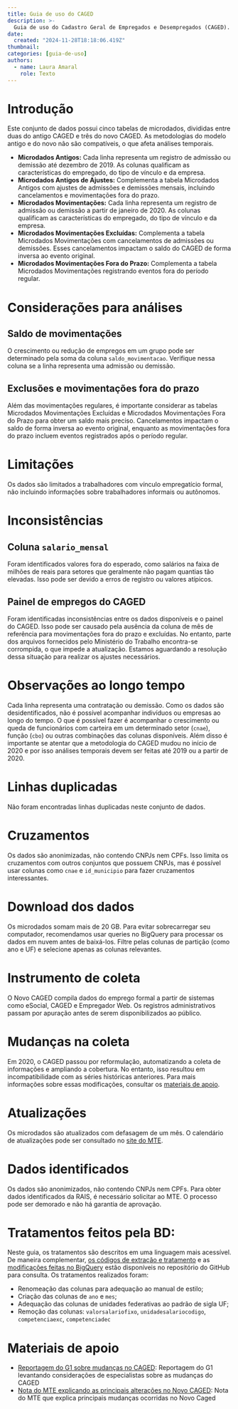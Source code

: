 ```yaml
---
title: Guia de uso do CAGED
description: >-
  Guia de uso do Cadastro Geral de Empregados e Desempregados (CAGED). Este material contém informações sobre as variáveis mais importantes, perguntas frequentes e exemplos de uso do conjunto.
date:
  created: "2024-11-28T18:18:06.419Z"
thumbnail: 
categories: [guia-de-uso]
authors:
  - name: Laura Amaral
    role: Texto
---
```


# Introdução
Este conjunto de dados possui cinco tabelas de microdados, divididas entre duas do antigo CAGED e três do novo CAGED. As metodologias do modelo antigo e do novo não são compatíveis, o que afeta análises temporais.
- **Microdados Antigos:** Cada linha representa um registro de admissão ou demissão até dezembro de 2019. As colunas qualificam as características do empregado, do tipo de vínculo e da empresa. 
- **Microdados Antigos de Ajustes:** Complementa a tabela Microdados Antigos com ajustes de admissões e demissões mensais, incluindo cancelamentos e movimentações fora do prazo.
- **Microdados Movimentações:** Cada linha representa um registro de admissão ou demissão a partir de janeiro de 2020. As colunas qualificam as características do empregado, do tipo de vínculo e da empresa.
- **Microdados Movimentações Excluídas:** Complementa a tabela Microdados Movimentações com cancelamentos de admissões ou demissões. Esses cancelamentos impactam o saldo do CAGED de forma inversa ao evento original.
- **Microdados Movimentações Fora do Prazo:** Complementa a tabela Microdados Movimentações registrando eventos fora do período regular.

# Considerações para análises
## Saldo de movimentações
O crescimento ou redução de empregos em um grupo pode ser determinado pela soma da coluna `saldo_movimentacao`. Verifique nessa coluna se a linha representa uma admissão ou demissão. 

## Exclusões e movimentações fora do prazo
Além das movimentações regulares, é importante considerar as tabelas Microdados Movimentações Excluídas e Microdados Movimentações Fora do Prazo para obter um saldo mais preciso. Cancelamentos impactam o saldo de forma inversa ao evento original, enquanto as movimentações fora do prazo incluem eventos registrados após o período regular.

# Limitações
Os dados são limitados a trabalhadores com vínculo empregatício formal, não incluindo informações sobre trabalhadores informais ou autônomos.

# Inconsistências
## Coluna `salario_mensal`
Foram identificados valores fora do esperado, como salários na faixa de milhões de reais para setores que geralmente não pagam quantias tão elevadas. Isso pode ser devido a erros de registro ou valores atípicos.

## Painel de empregos do CAGED
Foram identificadas inconsistências entre os dados disponíveis e o painel do CAGED. Isso pode ser causado pela ausência da coluna de mês de referência para movimentações fora do prazo e excluídas. No entanto, parte dos arquivos fornecidos pelo Ministério do Trabalho encontra-se corrompida, o que impede a atualização. Estamos aguardando a resolução dessa situação para realizar os ajustes necessários.

# Observações ao longo tempo
Cada linha representa uma contratação ou demissão. Como os dados são desidentificados, não é possível acompanhar indivíduos ou empresas ao longo do tempo. O que é possível fazer é acompanhar o crescimento ou queda de funcionários com carteira em um determinado setor (`cnae`), função (`cbo`) ou outras combinações das colunas disponíveis. Além disso é importante se atentar que a metodologia do CAGED mudou no início de 2020 e por isso análises temporais devem ser feitas até 2019 ou a partir de 2020.

# Linhas duplicadas
Não foram encontradas linhas duplicadas neste conjunto de dados.

# Cruzamentos
Os dados são anonimizadas, não contendo CNPJs nem CPFs. Isso limita os cruzamentos com outros conjuntos que possuem CNPJs, mas é possível usar colunas como `cnae` e `id_municipio` para fazer cruzamentos interessantes.

# Download dos dados
Os microdados somam mais de 20 GB. Para evitar sobrecarregar seu computador, recomendamos usar queries no BigQuery para processar os dados em nuvem antes de baixá-los. Filtre pelas colunas de partição (como ano e UF) e selecione apenas as colunas relevantes.

# Instrumento de coleta
O Novo CAGED compila dados do emprego formal a partir de sistemas como eSocial, CAGED e Empregador Web. Os registros administrativos passam por apuração antes de serem disponibilizados ao público.

# Mudanças na coleta
Em 2020, o CAGED passou por reformulação, automatizando a coleta de informações e ampliando a cobertura. No entanto, isso resultou em incompatibilidade com as séries históricas anteriores. Para mais informações sobre essas modificações, consultar os [materiais de apoio](https://basedosdados.org/dataset/562b56a3-0b01-4735-a049-eeac5681f056?tab=userGuide#tratamentos-feitos-pela-bd).

# Atualizações
Os microdados são atualizados com defasagem de um mês. O calendário de atualizações pode ser consultado no [site do MTE](https://www.gov.br/trabalho-e-emprego/pt-br/assuntos/estatisticas-trabalho/o-pdet/calendario-de-divulgacao-do-novo-caged).

# Dados identificados
Os dados são anonimizados, não contendo CNPJs nem CPFs. Para obter dados identificados da RAIS, é necessário solicitar ao MTE. O processo pode ser demorado e não há garantia de aprovação.

# Tratamentos feitos pela BD:
Neste guia, os tratamentos são descritos em uma linguagem mais acessível. De maneira complementar, [os códigos de extração e tratamento](https://github.com/basedosdados/queries-basedosdados-dev/blob/main/models/br_me_caged/code/crawler_caged.py) e as [modificações feitas no BigQuery](https://github.com/basedosdados/queries-basedosdados/tree/main/models/br_me_caged) estão disponíveis no repositório do GitHub para consulta.
Os tratamentos realizados foram:
* Renomeação das colunas para adequação ao manual de estilo;
* Criação das colunas de `ano` e `mes`;
* Adequação das colunas de unidades federativas ao padrão de sigla UF;
* Remoção das colunas: `valorsalariofixo`, `unidadesalariocodigo`, `competenciaexc`, `competenciadec`

# Materiais de apoio
* [Reportagem do G1 sobre mudanças no CAGED](https://g1.globo.com/economia/noticia/2021/04/28/serie-historica-do-emprego-formal-nao-pode-ser-comparada-com-novo-caged-dizem-analistas.ghtml): Reportagem do G1 levantando considerações de especialistas sobre as mudanças do CAGED
* [Nota do MTE explicando as principais alterações no Novo CAGED](ftp//:ftp.mtps.gov.br/pdet/microdados/NOVO%20CAGED/Sobre%20o%20Novo%20Caged.pdf): Nota do MTE que explica principais mudanças ocorridas no Novo Caged